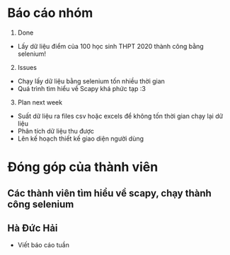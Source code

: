 # Báo cáo nhóm

1. Done
- Lấy dữ liệu điểm của 100 học sinh THPT 2020 thành công bằng selenium!

2. Issues
- Chạy lấy dữ liệu bằng selenium tốn nhiều thời gian
- Quá trình tìm hiểu về Scapy khá phức tạp :3

3. Plan next week
- Suất dữ liệu ra files csv hoặc excels để không tốn thời gian chạy lại dữ liệu
- Phân tích dữ liệu thu được
- Lên kế hoạch thiết kế giao diện người dùng

# Đóng góp của thành viên
## Các thành viên tìm hiểu về scapy, chạy thành công selenium

## Hà Đức Hải
- Viết báo cáo tuần
